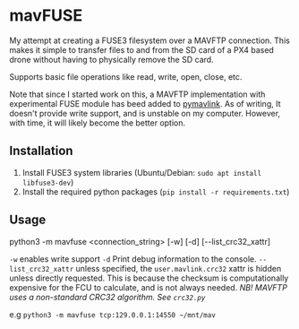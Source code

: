 # mavFUSE
My attempt at creating a FUSE3 filesystem over a MAVFTP connection.
This makes it simple to transfer files to and from the SD card of a PX4 based drone without having to physically remove the SD card.

Supports basic file operations like read, write, open, close, etc.

Note that since I started work on this, a MAVFTP implementation with experimental FUSE module has beed added to [pymavlink](https://github.com/ArduPilot/pymavlink). As of writing, It doesn't provide write support, and is unstable on my computer. However, with time, it will likely become the better option.

## Installation
1. Install FUSE3 system libraries (Ubuntu/Debian: `sudo apt install libfuse3-dev`)
2. Install the required python packages (`pip install -r requirements.txt`)

## Usage
python3 -m mavfuse <connection_string> <mountpoint> [-w] [-d] [--list_crc32_xattr]

`-w` enables write support
`-d` Print debug information to the console.
`--list_crc32_xattr` unless specified, the `user.mavlink.crc32` xattr is hidden unless directly requested. This is because the checksum is computationally expensive for the FCU to calculate, and is not always needed. *NB! MAVFTP uses a non-standard CRC32 algorithm. See `crc32.py`*

e.g `python3 -m mavfuse tcp:129.0.0.1:14550 ~/mnt/mav`
